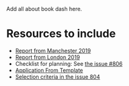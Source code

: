 Add all about book dash here.


# Resources to include

- [Report from Manchester 2019](https://github.com/alan-turing-institute/the-turing-way/blob/master/workshops/book-dash/book-dash-mcr-report.md)
- [Report from London 2019](https://github.com/alan-turing-institute/the-turing-way/blob/master/workshops/book-dash/book-dash-ldn-report.md)
- Checklist for planning: See [the issue #806](https://github.com/alan-turing-institute/the-turing-way/issues/806)
- [Application From Template](https://docs.google.com/forms/d/14JbI_Xqr8vRWAidzcVFhB-5iITA6n9BOZ0RX_aSDauU/edit?usp=sharing)
- [Selection criteria in the issue 804](https://github.com/alan-turing-institute/the-turing-way/pull/804)

